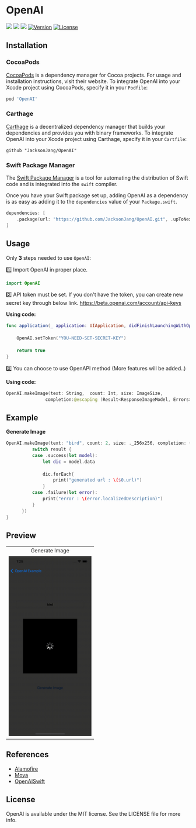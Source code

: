 # OpenAI
[![](https://img.shields.io/endpoint?url=https%3A%2F%2Fswiftpackageindex.com%2Fapi%2Fpackages%2Fadamrushy%2FOpenAISwift%2Fbadge%3Ftype%3Dswift-versions)](https://swiftpackageindex.com/adamrushy/OpenAISwift)
[![](https://img.shields.io/endpoint?url=https%3A%2F%2Fswiftpackageindex.com%2Fapi%2Fpackages%2Fadamrushy%2FOpenAISwift%2Fbadge%3Ftype%3Dplatforms)](https://swiftpackageindex.com/adamrushy/OpenAISwift)
[![](https://img.shields.io/badge/SPM-supported-DE5C43.svg?style=flat)](https://swift.org/package-manager/) [![Version](https://img.shields.io/cocoapods/v/OpenAI.svg?style=flat)](https://cocoapods.org/pods/OpenAI) [![License](https://img.shields.io/cocoapods/l/OpenAI.svg?style=flat)](https://cocoapods.org/pods/OpenAI)

## Installation

### CocoaPods

[CocoaPods](https://cocoapods.org) is a dependency manager for Cocoa projects. For usage and installation instructions, visit their website. To integrate OpenAI into your Xcode project using CocoaPods, specify it in your `Podfile`:

```ruby
pod 'OpenAI'
```

### Carthage

[Carthage](https://github.com/Carthage/Carthage) is a decentralized dependency manager that builds your dependencies and provides you with binary frameworks. To integrate OpenAI into your Xcode project using Carthage, specify it in your `Cartfile`:

```ogdl
github "JacksonJang/OpenAI"
```

### Swift Package Manager

The [Swift Package Manager](https://swift.org/package-manager/) is a tool for automating the distribution of Swift code and is integrated into the `swift` compiler. 

Once you have your Swift package set up, adding OpenAI as a dependency is as easy as adding it to the `dependencies` value of your `Package.swift`.

```swift
dependencies: [
    .package(url: "https://github.com/JacksonJang/OpenAI.git", .upToNextMajor(from: "1.0.0"))
]
```

## Usage
Only **3** steps needed to use `OpenAI`:

1️⃣ Import OpenAI in proper place.
```swift
import OpenAI
```

2️⃣ API token must be set.
If you don't have the token, you can create new secret key through below link.
https://beta.openai.com/account/api-keys

**Using code:**
```swift
func application(_ application: UIApplication, didFinishLaunchingWithOptions launchOptions: [UIApplication.LaunchOptionsKey: Any]?) -> Bool {

    OpenAI.setToken("YOU-NEED-SET-SECRET-KEY")
        
    return true
}
```

3️⃣ You can choose to use OpenAPI method (More features will be added..)

**Using code:**
 ```swift
OpenAI.makeImage(text: String,  count: Int, size: ImageSize,
                completion:@escaping (Result<ResponseImageModel, Errors>) -> Void)
 ```
 
 ## Example
 **Generate Image**
  ```swift
OpenAI.makeImage(text: "bird", count: 2, size: ._256x256, completion: { result in
            switch result {
            case .success(let model):
                let dic = model.data

                dic.forEach{
                    print("generated url : \($0.url)")
                }
            case .failure(let error):
                print("error : \(error.localizedDescription)")
            }
        })
}
 ```

## Preview

<table>
<tr>
<td width="100%">
<center>Generate Image</center>
</td>
</tr>
<tr>
<td style="height: 498px; width: 227px;">
<img src="Assets/GenerateImage.gif"></img>
</td>
</tr>
</table>

## References
- [Alamofire](https://github.com/Alamofire/Alamofire.git)
- [Moya](https://github.com/Moya/Moya.git)
- [OpenAISwift](https://github.com/adamrushy/OpenAISwift.git)

## License

OpenAI is available under the MIT license. See the LICENSE file for more info.
